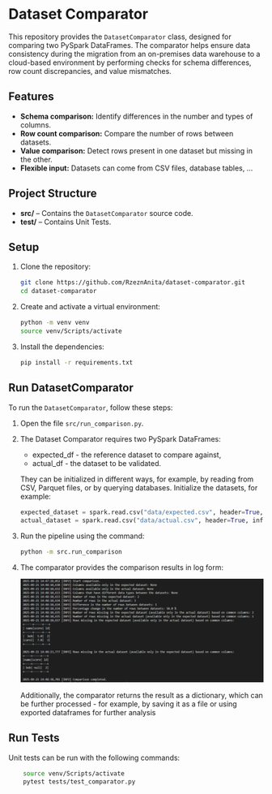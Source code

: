 # Dataset Comparator

This repository provides the `DatasetComparator` class, designed for comparing two PySpark DataFrames. The comparator helps ensure data consistency during the migration from an on-premises data warehouse to a cloud-based environment by performing checks for schema differences, row count discrepancies, and value mismatches.


## Features

- **Schema comparison:** Identify differences in the number and types of columns.
- **Row count comparison:** Compare the number of rows between datasets.
- **Value comparison:** Detect rows present in one dataset but missing in the other.
- **Flexible input:** Datasets can come from CSV files, database tables, ...


## Project Structure

- **src/** – Contains the `DatasetComparator` source code.
- **test/** – Contains Unit Tests.


## Setup

1. Clone the repository:  
   ```bash
   git clone https://github.com/RzeznAnita/dataset-comparator.git
   cd dataset-comparator
   ```

2. Create and activate a virtual environment:
   ```bash
   python -m venv venv
   source venv/Scripts/activate
   ```

3. Install the dependencies:
   ```bash
   pip install -r requirements.txt
   ```


## Run DatasetComparator
To run the `DatasetComparator`, follow these steps:

1. Open the file `src/run_comparison.py`.
2. The Dataset Comparator requires two PySpark DataFrames:
   - expected_df - the reference dataset to compare against,
   - actual_df - the dataset to be validated.

   They can be initialized in different ways, for example, by reading from CSV, Parquet files, or by querying databases.
   Initialize the datasets, for example:

   ```python
   expected_dataset = spark.read.csv("data/expected.csv", header=True, inferSchema=True)
   actual_dataset = spark.read.csv("data/actual.csv", header=True, inferSchema=True)
   ```

3. Run the pipeline using the command:

    ```bash
    python -m src.run_comparison
    ```

4. The comparator provides the comparison results in log form:

   <img src="images/logs.png" alt="Logs" width="800"/>

    Additionally, the comparator returns the result as a dictionary, which can be further processed - for example, by saving it as a file or using exported dataframes for further analysis



## Run Tests

Unit tests can be run with the following commands:

```bash
    source venv/Scripts/activate
    pytest tests/test_comparator.py
